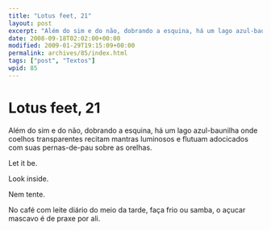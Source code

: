```yaml
---
title: "Lotus feet, 21"
layout: post
excerpt: "Além do sim e do não, dobrando a esquina, há um lago azul-baunilha onde coelhos transparentes recitam mantras luminosos e flutuam adocicados com suas pernas-de-pau sobre as orelhas. Let it be. Look inside. Nem tente. No café com leite diário do meio da tarde, faça frio ou samba, o açucar mascavo é de praxe por […]"
date: 2008-09-18T02:02:00+00:00
modified: 2009-01-29T19:15:09+00:00
permalink: archives/85/index.html
tags: ["post", "Textos"]
wpid: 85
---
```


# Lotus feet, 21

Além do sim e do não, dobrando a esquina, há um lago azul-baunilha onde coelhos transparentes recitam mantras luminosos e flutuam adocicados com suas pernas-de-pau sobre as orelhas.

Let it be.

Look inside.

Nem tente.

No café com leite diário do meio da tarde, faça frio ou samba, o açucar mascavo é de praxe por ali.
